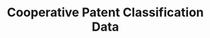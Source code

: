 ---
bigquery: https://console.cloud.google.com/bigquery?p=patents-public-data&d=cpc&page=dataset
citation: '“Cooperative Patent Classification” by the EPO and USPTO, for public use. '
contributors: EPO, USPTO
cost: None
description: Cooperative Patent Classification Data contains the scheme and definitions
  of the Cooperative Patent Classification system for classifying patent documents.
  The CPC is the result of a partnership between the EPO and the USPTO in their joint
  effort to develop a common, internationally compatible classification system for
  technical documents, in particular patent publications, which will be used by both
  offices in the patent granting process
documentation: https://www.cooperativepatentclassification.org/cpcSchemeAndDefinitions
last_edit: 04/08/2022, 05:22:07
location: https://www.cooperativepatentclassification.org/index
maintained_by: USPTO, EPO
schema_fields:
- synonyms
- children
- symbol
- residualReferences
- parents
- not_allocatable
- residual_references
- childGroups
- definition
- glossary
- informativeReferences
- dateRevised
- ipc_concordant
- breakdown_code
- applicationReferences
- limitingReferences
- breakdownCode
- level
- application_references
- child_groups
- title_full
- informative_references
- title_part
- status
- notAllocatable
- additional_only
- ipcConcordant
- limiting_references
- date_revised
- titleFull
- titlePart
- sizeCache
shortname: cooperative_patent_classification
tags:
- patents
- science
title: Cooperative Patent Classification Data
uuid: 984374a7-16e9-4b35-9445-458daceb01bf
---